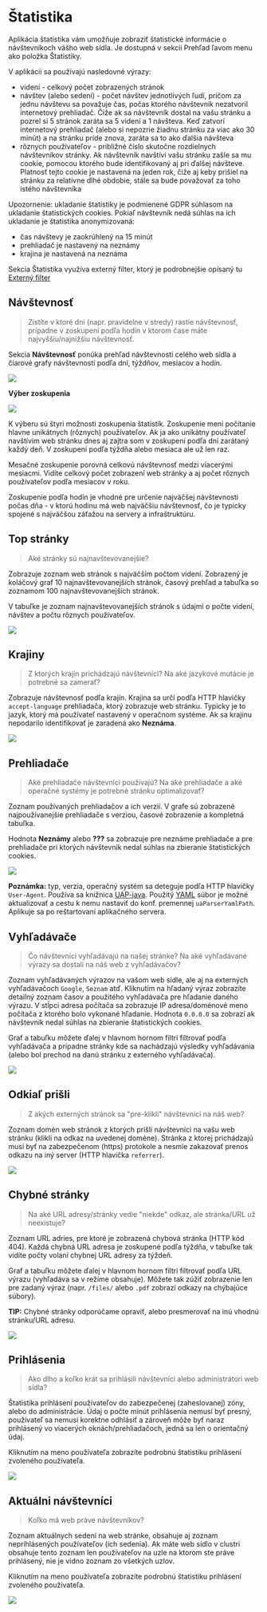 # Štatistika

Aplikácia štatistika vám umožňuje zobraziť štatistické informácie o návštevníkoch vášho web sídla. Je dostupná v sekcii Prehľad ľavom menu ako položka Štatistiky.

V aplikácii sa používajú nasledovné výrazy:

- videní - celkový počet zobrazených stránok
- návštev (alebo sedení) - počet návštev jednotlivých ľudí, pričom za jednu návštevu sa považuje čas, počas ktorého návštevník nezatvoril internetový prehliadač. Čiže ak sa návštevník dostal na vašu stránku a pozrel si 5 stránok zaráta sa 5 videní a 1 návšteva. Keď zatvorí internetový prehliadač (alebo si nepozrie žiadnu stránku za viac ako 30 minút) a na stránku príde znova, zaráta sa to ako ďalšia návšteva
- rôznych používateľov - približné číslo skutočne rozdielnych návštevníkov stránky. Ak návštevník navštívi vašu stránku zašle sa mu cookie, pomocou ktorého bude identifikovaný aj pri ďalšej návšteve. Platnosť tejto cookie je nastavená na jeden rok, čiže aj keby prišiel na stránku za relatívne dlhé obdobie, stále sa bude považovať za toho istého návštevníka

Upozornenie: ukladanie štatistiky je podmienené GDPR súhlasom na ukladanie štatistických cookies. Pokiaľ návštevník nedá súhlas na ich ukladanie je štatistika anonymizovaná:

- čas návštevy je zaokrúhlený na 15 minút
- prehliadač je nastavený na neznámy
- krajina je nastavená na neznáma

Sekcia Štatistika využíva externý filter, ktorý je podrobnejšie opísaný tu [Externý filter](./external-filter.md)

## Návštevnosť

> Zistíte v ktoré dni (napr. pravidelne v stredy) rastie návštevnosť, prípadne v zoskupení podľa hodín v ktorom čase máte najvyššiu/najnižšiu návštevnosť.

Sekcia **Návštevnosť** ponúka prehľad návštevnosti celého web sídla a čiarové grafy návštevností podľa dní, týždňov, mesiacov a hodín.

![](stats-page.png)

**Výber zoskupenia**

![](stats-statType.png)

K výberu sú štyri možnosti zoskupenia štatistík. Zoskupenie mení počítanie hlavne unikátnych (rôznych) používateľov. Ak ja ako unikátny používateľ navštívim web stránku dnes aj zajtra som v zoskupení podľa dní zarátaný každý deň. V zoskupení podľa týždňa alebo mesiaca ale už len raz.

Mesačné zoskupenie porovná celkovú návštevnosť medzi viacerými mesiacmi. Vidíte celkový počet zobrazení web stránky a aj počet rôznych používateľov podľa mesiacov v roku.

Zoskupenie podľa hodín je vhodné pre určenie najväčšej návštevnosti počas dňa - v ktorú hodinu má web najväčšiu návštevnosť, čo je typicky spojené s najväčšou záťažou na servery a infraštruktúru.

## Top stránky

> Aké stránky sú najnavštevovanejšie?

Zobrazuje zoznam web stránok s najväčším počtom videní. Zobrazený je koláčový graf 10 najnavštevovanejších stránok, časový prehľad a tabuľka so zoznamom 100 najnavštevovanejších stránok.

V tabuľke je zoznam najnavštevovanejších stránok s údajmi o počte videní, návštev a počtu rôznych používateľov.

![](top-page.png)

## Krajiny

> Z ktorých krajín prichádzajú návštevníci? Na aké jazykové mutácie je potrebné sa zamerať?

Zobrazuje návštevnosť podľa krajín. Krajina sa určí podľa HTTP hlavičky ```accept-language``` prehliadača, ktorý zobrazuje web stránku. Typicky je to jazyk, ktorý má používateľ nastavený v operačnom systéme. Ak sa krajinu nepodarilo identifikovať je zaradená ako **Neznáma**.

![](country-page.png)

## Prehliadače

> Aké prehliadače návštevníci používajú? Na aké prehliadače a aké operačné systémy je potrebné stránku optimalizovať?

Zoznam používaných prehliadačov a ich verzií. V grafe sú zobrazené najpoužívanejšie prehliadače s verziou, časové zobrazenie a kompletná tabuľka.

Hodnota **Neznámy** alebo **???** sa zobrazuje pre neznáme prehliadače a pre prehliadače pri ktorých návštevník nedal súhlas na zbieranie štatistických cookies.

![](browser-page.png)

**Poznámka:** typ, verzia, operačný systém sa deteguje podľa HTTP hlavičky `User-Agent`. Používa sa knižnica [UAP-java](https://github.com/ua-parser/uap-java). Použitý [YAML](https://github.com/ua-parser/uap-core/blob/master/regexes.yaml) súbor je možné aktualizovať a cestu k nemu nastaviť do konf. premennej `uaParserYamlPath`. Aplikuje sa po reštartovaní aplikačného servera.

## Vyhľadávače

> Čo návštevníci vyhľadávajú na našej stránke? Na aké vyhľadávané výrazy sa dostali na náš web z vyhľadávačov?

Zoznam vyhľadávaných výrazov na vašom web sídle, ale aj na externých vyhľadávačoch ```Google```, ```Seznam``` atď. Kliknutím na hľadaný výraz zobrazíte detailný zoznam časov a použitého vyhľadávača pre hľadanie daného výrazu. V stĺpci adresa počítača sa zobrazuje IP adresa/doménové meno počítača z ktorého bolo vykonané hľadanie. Hodnota ```0.0.0.0``` sa zobrazí ak návštevník nedal súhlas na zbieranie štatistických cookies.

Graf a tabuľku môžete ďalej v hlavnom hornom filtri filtrovať podľa vyhľadávača a prípadne stránky kde sa nachádzajú výsledky vyhľadávania (alebo bol prechod na danú stránku z externého vyhľadávača).

![](search-engines-page.png)

## Odkiaľ prišli

> Z akých externých stránok sa "pre-klikli" návštevníci na náš web?

Zoznam domén web stránok z ktorých prišli návštevníci na vašu web stránku (klikli na odkaz na uvedenej doméne). Stránka z ktorej prichádzajú musí byť na zabezpečenom (https) protokole a nesmie zakazovať prenos odkazu na iný server (HTTP hlavička ```referrer```).

![](referer-page.png)

## Chybné stránky

> Na aké URL adresy/stránky vedie "niekde" odkaz, ale stránka/URL už neexistuje?

Zoznam URL adries, pre ktoré je zobrazená chybová stránka (HTTP kód 404). Každá chybná URL adresa je zoskupené podľa týždňa, v tabuľke tak vidíte počty volaní chybnej URL adresy za týždeň.

Graf a tabuľku môžete ďalej v hlavnom hornom filtri filtrovať podľa URL výrazu (vyhľadáva sa v režime obsahuje). Môžete tak zúžiť zobrazenie len pre zadaný výraz (napr. ```/files/``` alebo ```.pdf``` zobrazí odkazy na chýbajúce súbory).

**TIP:** Chybné stránky odporúčame opraviť, alebo presmerovať na inú vhodnú stránku/URL adresu.

![](error-page.png)

## Prihlásenia

> Ako dlho a koľko krát sa prihlásili návštevníci alebo administrátori web sídla?

Štatistika prihlásení používateľov do zabezpečenej (zaheslovanej) zóny, alebo do administrácie. Údaj o počte minút prihlásenia nemusí byť presný, používateľ sa nemusí korektne odhlásiť a zároveň môže byť naraz prihlásený vo viacerých oknách/prehliadačoch, jedná sa len o orientačný údaj.

Kliknutím na meno používateľa zobrazíte podrobnú štatistiku prihlásení zvoleného používateľa.

![](logon-user-page.png)

## Aktuálni návštevníci

> Koľko má web práve návštevníkov?

Zoznam aktuálnych sedení na web stránke, obsahuje aj zoznam neprihlásených používateľov (ich sedenia). Ak máte web sídlo v clustri obsahuje tento zoznam len používateľov na uzle na ktorom ste práve prihlásený, nie je vidno zoznam zo všetkých uzlov.

 Kliknutím na meno používateľa zobrazíte podrobnú štatistiku prihlásení zvoleného používateľa.

![](logon-current-page.png)